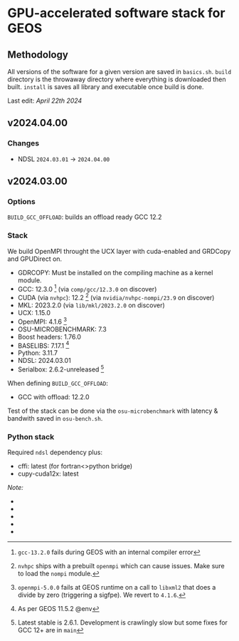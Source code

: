 # GPU-accelerated software stack for GEOS

## Methodology

All versions of the software for a given version are saved in `basics.sh`.
`build` directory is the throwaway directory where everything is downloaded then built.
`install` is saves all library and executable once build is done.

Last edit: _April 22th 2024_

## v2024.04.00

### Changes

- NDSL `2024.03.01` -> `2024.04.00`

## v2024.03.00

### Options

`BUILD_GCC_OFFLOAD`: builds an offload ready GCC 12.2

### Stack

We build OpenMPI throught the UCX layer with cuda-enabled and GRDCopy and GPUDirect on.

- GDRCOPY: Must be installed on the compiling machine as a kernel module.
- GCC: 12.3.0 [^1] (via `comp/gcc/12.3.0` on discover)
- CUDA (via `nvhpc`): 12.2 [^2] (via `nvidia/nvhpc-nompi/23.9` on discover)
- MKL: 2023.2.0 (via `lib/mkl/2023.2.0` on discover)
- UCX: 1.15.0
- OpenMPI: 4.1.6 [^3]
- OSU-MICROBENCHMARK: 7.3
- Boost headers: 1.76.0
- BASELIBS: 7.17.1 [^4]
- Python: 3.11.7
- NDSL: 2024.03.01
- Serialbox: 2.6.2-unreleased [^5]

When defining `BUILD_GCC_OFFLOAD`:

- GCC with offload: 12.2.0

Test of the stack can be done via the `osu-microbenchmark` with latency & bandwith saved in `osu-bench.sh`.

### Python stack

Required `ndsl` dependency plus:

- cffi: latest (for fortran<>python bridge)
- cupy-cuda12x: latest

_Note:_

- [^1]: `gcc-13.2.0` fails during GEOS with an internal compiler error
- [^2]: `nvhpc` ships with a prebuilt `openmpi` which can cause issues. Make sure to load the `nompi` module.
- [^3]: `openmpi-5.0.0` fails at GEOS runtime on a call to `libxml2` that does a divide by zero (triggering a sigfpe). We revert to `4.1.6`.
- [^4]: As per GEOS 11.5.2 @env
- [^5]: Latest stable is 2.6.1. Development is crawlingly slow but some fixes for GCC 12+ are in `main`
